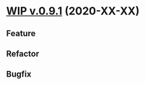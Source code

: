 # [WIP v.0.9.1](https://github.com/upb-uc4/University-Credits-4.0/compare/certificate-v0.9.1...certificate-v0.9.1) (2020-XX-XX)
## Feature
## Refactor
## Bugfix
